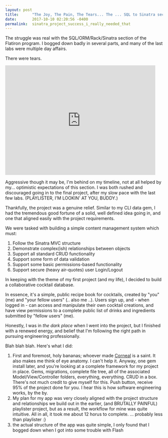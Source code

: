 ```yaml
---
layout: post
title:      "The Joy, The Pain, The Tears... The ... SQL to Sinatra section"
date:       2017-10-10 02:20:56 -0400
permalink:  sinatra_project_success_i_really_needed_that
---
```



The struggle was real with the SQL/ORM/Rack/Sinatra section of the Flatiron program. 
I bogged down badly in several parts, and many of the last labs were multiple day affairs. 

There were tears.

<iframe src="https://giphy.com/embed/8w68TkeqzDnLa" width="480" height="350" frameBorder="0" class="giphy-embed" allowFullScreen></iframe><p><a href="https://giphy.com/gifs/sad-crying-sailor-moon-8w68TkeqzDnLa"></a></p>

Aggressive though it may be, I'm behind on my timeline, not at all helped by my... optimistic expectations of this section. I was both rushed and discouraged going in to the final project, after my slow pace with the last few labs. (PLAYLISTER, I'M LOOKIN' AT YOU, BUDDY.)

Thankfully, the project was a genuine relief. Similar to my CLI data gem, I had the tremendous good fortune of a solid, well defined idea going in, and one that aligned easily with the project requirements.

We were tasked with building a simple content management system which must:
  1. Follow the Sinatra MVC structure
  2. Demonstrate complex(ish) relationships between objects
  3. Support all standard CRUD functionality
  4. Support some form of data validation
  5. Support some basic permissions-based functionality
  6. Support secure (heavy air-quotes) user Login/Logout

In keeping with the theme of my first project (and my life), I decided to build a collaborative cocktail database.

In essence, it's a simple, public recipe book for cocktails, created by "you" (me) and "your fellow users" (.. also me ..). 
Users sign up, and - when logged in - can access and manipulate their own cocktail creations, and have view permissions to a complete public list of drinks and ingredients submitted by "fellow users" (me).

Honestly, I was in *the dark place* when I went into the project, but I finished with a renewed energy, and belief that I'm following the right path in pursuing engineering professionally.

Blah blah blah. Here's what I did:

1. First and foremost, holy bananas; whoever made [Corneal](https://github.com/thebrianemory/corneal) is a saint. It also makes me think of eye anatomy. I can't help it. Anyway, one gem install later, and you're looking at a complete framework for my project in place. Gems, migrations, complete file tree, all of the associated Model/View/Controller folders, everything, everything. CRUD in a box. There's not much credit to give myself for this. Push button, receive 95% of the project done for you. I hear this is how software engineering works, by the by.
2. My plan for my app was very closely aligned with the project structure and relationships we build out in the earlier, (and BRUTALLY PAINFUL) playlister project, but as a result, the workflow for mine was quite intuitive. All in all, it took me about 12 horus to complete. ... probably less than playlister :}
3. the actual structure of the app was quite simple, I only found that I bogged down when I got into some trouble with Flash 
